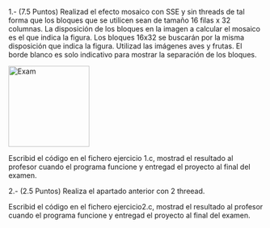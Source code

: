 1.- (7.5 Puntos) Realizad el efecto mosaico con SSE y sin threads de tal forma que los 
bloques que se utilicen sean de tamaño 16 filas x 32 columnas. La disposición de los 
bloques en la imagen a calcular el mosaico es el que indica la figura. Los bloques 
16x32 se buscarán por la misma disposición que indica la figura. Utilizad las imágenes 
aves y frutas. El borde blanco es solo indicativo para mostrar la separación de los 
bloques.

<img src="https://res.cloudinary.com/drsfru9lj/image/upload/v1684058587/Pasted_Graphic_qkzxco.png" alt="Exam" style="width: 10rem">

Escribid el código en el fichero ejercicio 1.c, mostrad el resultado al profesor 
cuando el programa funcione y entregad el proyecto al final del examen.

2.- (2.5 Puntos) Realiza el apartado anterior con 2 threead.

Escribid el código en el fichero ejercicio2.c, mostrad el resultado al profesor cuando 
el programa funcione y entregad el proyecto al final del examen.
